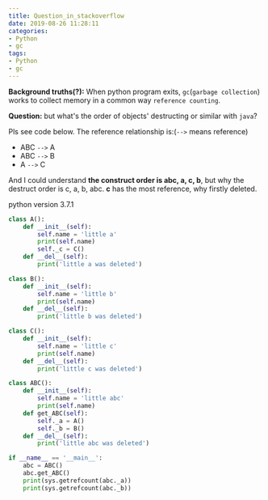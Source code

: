 ```yaml
---
title: Question_in_stackoverflow
date: 2019-08-26 11:28:11
categories:
- Python
- gc
tags:
- Python
- gc
---
```


**Background truths(?):** When python program exits, `gc`(`garbage collection`) works to collect memory in a common way `reference counting`.

**Question:** but what's the order of objects' destructing or similar with `java`?

Pls see code below. The reference relationship is:(`-->` means reference)  

- ABC `-->` A 
- ABC `-->` B 
- A `-->` C      

And I could understand **the construct order is abc, a, c, b**, but why the destruct order is c, a, b, abc. **c** has the most reference, why firstly deleted.

python version 3.7.1

```python
class A():
    def __init__(self):
        self.name = 'little a'
        print(self.name)
        self._c = C() 
    def __del__(self):
        print('little a was deleted')

class B():
    def __init__(self):
        self.name = 'little b'
        print(self.name)
    def __del__(self):
        print('little b was deleted')

class C():
    def __init__(self):
        self.name = 'little c'
        print(self.name)
    def __del__(self):
        print('little c was deleted')

class ABC():
    def __init__(self):
        self.name = 'little abc'
        print(self.name)
    def get_ABC(self):
        self._a = A()
        self._b = B()
    def __del__(self):
        print('little abc was deleted')

if __name__ == '__main__':
    abc = ABC()
    abc.get_ABC()
    print(sys.getrefcount(abc._a))
    print(sys.getrefcount(abc._b))
```
